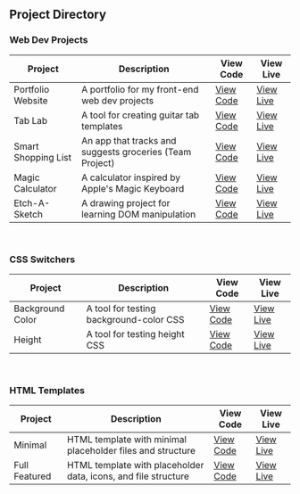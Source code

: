 ## Project Directory

### Web Dev Projects

| Project             | Description                                              | View Code                                                             | View Live                                           |
| ------------------- | -------------------------------------------------------- | --------------------------------------------------------------------- | --------------------------------------------------- |
| Portfolio Website   | A portfolio for my front-end web dev projects            | [View Code](https://github.com/andentx/front-end-portfolio)                | [View Live](https://andrewdent.dev)                      |
| Tab Lab             | A tool for creating guitar tab templates                 | [View Code](https://github.com/andentx/tab-lab)                            | [View Live](https://tab-lab.vercel.app)                  |
| Smart Shopping List | An app that tracks and suggests groceries (Team Project) | [View Code](https://github.com/the-collab-lab/tcl-46-smart-shopping-list/) | [View Live](https://tcl-46-smart-shopping-list.web.app/) |
| Magic Calculator    | A calculator inspired by Apple's Magic Keyboard          | [View Code](https://github.com/andentx/magic-calculator)                   | [View Live](https://andentx.github.io/magic-calculator/) |
| Etch-A-Sketch       | A drawing project for learning DOM manipulation          | [View Code](https://github.com/andentx/etch-a-sketch)                      | [View Live](https://andentx.github.io/etch-a-sketch/)    |

<br>

### CSS Switchers

| Project          | Description                             | View Code                                                            | View Live                                                            |
| ---------------- | --------------------------------------- | -------------------------------------------------------------------- | -------------------------------------------------------------------- |
| Background Color | A tool for testing background-color CSS | [View Code](https://github.com/andentx/css-switcher-background-color)     | [View Live](https://andentx.github.io/css-switcher-background-color/)     |
| Height           | A tool for testing height CSS           | [View Code](https://github.com/andentx/css-switcher-html-and-body-height) | [View Live](https://andentx.github.io/css-switcher-html-and-body-height/) |

<br>

### HTML Templates

| Project       | Description                                                    | View Code                                                   | View Live                                                   |
| ------------- | -------------------------------------------------------------- | ----------------------------------------------------------- | ----------------------------------------------------------- |
| Minimal       | HTML template with minimal placeholder files and structure     | [View Code](https://github.com/andentx/html-boilerplate-minimal) | [View Live](https://andentx.github.io/html-boilerplate-minimal/) |
| Full Featured | HTML template with placeholder data, icons, and file structure | [View Code](https://github.com/andentx/html-boilerplate-full)    | [View Live](https://andentx.github.io/html-boilerplate-full/)    |

<br>
